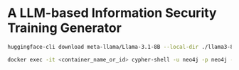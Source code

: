 # A LLM-based Information Security Training Generator

```bash
huggingface-cli download meta-llama/Llama-3.1-8B --local-dir ./llama3-8b --local-dir-use-symlinks False
```

```bash
docker exec -it <container_name_or_id> cypher-shell -u neo4j -p neo4j -d system "ALTER CURRENT USER SET PASSWORD FROM 'neo4j' TO '<password>';"
```